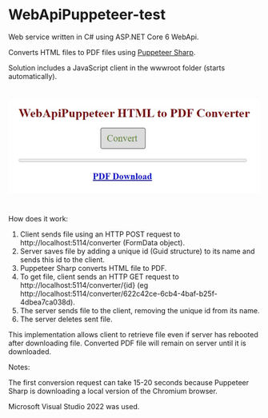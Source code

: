# WebApiPuppeteer-test

Web service written in C# using ASP.NET Core 6 WebApi.

Сonverts HTML files to PDF files using [Puppeteer Sharp](https://www.puppeteersharp.com/index.html).

Solution includes a JavaScript client in the wwwroot folder (starts automatically).

#

![Screenshot](screenshot.jpg)

#

How does it work:

1.  Client sends file using an HTTP POST request to http://localhost:5114/converter (FormData object).
2.  Server saves file by adding a unique id (Guid structure) to its name and sends this id to the client.
3.  Puppeteer Sharp converts HTML file to PDF.
4.  To get file, client sends an HTTP GET request to http://localhost:5114/converter/{id} (eg http://localhost:5114/converter/622c42ce-6cb4-4baf-b25f-4dbea7ca038d).
5.  The server sends file to the client, removing the unique id from its name.
6.  The server deletes sent file.

This implementation allows client to retrieve file even if server has rebooted after downloading file.
Converted PDF file will remain on server until it is downloaded.

Notes:

The first conversion request can take 15-20 seconds because Puppeteer Sharp is downloading a local version of the Chromium browser.

Microsoft Visual Studio 2022 was used.
